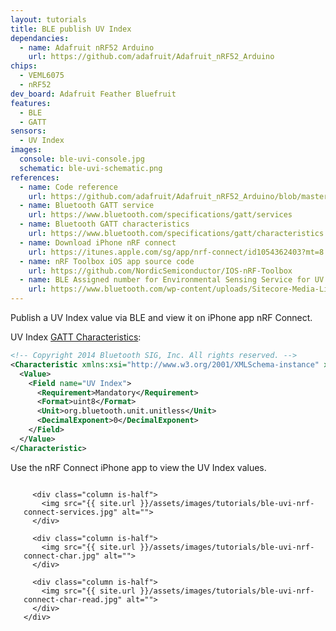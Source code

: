 ```yaml
---
layout: tutorials
title: BLE publish UV Index
dependancies:
  - name: Adafruit nRF52 Arduino
    url: https://github.com/adafruit/Adafruit_nRF52_Arduino
chips:
  - VEML6075
  - nRF52
dev_board: Adafruit Feather Bluefruit
features:
  - BLE
  - GATT
sensors:
  - UV Index
images:
  console: ble-uvi-console.jpg
  schematic: ble-uvi-schematic.png
references:
  - name: Code reference
    url: https://github.com/adafruit/Adafruit_nRF52_Arduino/blob/master/libraries/Bluefruit52Lib/examples/Peripheral/custom_htm/custom_htm.ino
  - name: Bluetooth GATT service
    url: https://www.bluetooth.com/specifications/gatt/services
  - name: Bluetooth GATT characteristics
    url: https://www.bluetooth.com/specifications/gatt/characteristics
  - name: Download iPhone nRF connect
    url: https://itunes.apple.com/sg/app/nrf-connect/id1054362403?mt=8
  - name: nRF Toolbox iOS app source code
    url: https://github.com/NordicSemiconductor/IOS-nRF-Toolbox
  - name: BLE Assigned number for Environmental Sensing Service for UV Index characteristics
    url: https://www.bluetooth.com/wp-content/uploads/Sitecore-Media-Library/Gatt/Xml/Characteristics/org.bluetooth.characteristic.uv_index.xml
---
```


Publish a UV Index value via BLE and view it on iPhone app nRF Connect.

UV Index [GATT Characteristics](https://www.bluetooth.com/wp-content/uploads/Sitecore-Media-Library/Gatt/Xml/Characteristics/org.bluetooth.characteristic.uv_index.xml):

```xml
<!-- Copyright 2014 Bluetooth SIG, Inc. All rights reserved. -->
<Characteristic xmlns:xsi="http://www.w3.org/2001/XMLSchema-instance" xsi:noNamespaceSchemaLocation="http://schemas.bluetooth.org/Documents/characteristic.xsd" name="UV Index" type="org.bluetooth.characteristic.uv_index" uuid="2A76" last-modified="2014-11-20" approved="Yes">
  <Value>
    <Field name="UV Index">
      <Requirement>Mandatory</Requirement>
      <Format>uint8</Format>
      <Unit>org.bluetooth.unit.unitless</Unit>
      <DecimalExponent>0</DecimalExponent>
    </Field>
  </Value>
</Characteristic>
```

Use the nRF Connect iPhone app to view the UV Index values.

<section class="section is-small">
  <div class="container">
    <div class="columns is-multiline is-desktop">
      <div class="column is-half">
        <img src="{{ site.url }}/assets/images/tutorials/ble-uvi-nrf-connect.jpg" alt="">
      </div>

      <div class="column is-half">
        <img src="{{ site.url }}/assets/images/tutorials/ble-uvi-nrf-connect-services.jpg" alt="">
      </div>

      <div class="column is-half">
        <img src="{{ site.url }}/assets/images/tutorials/ble-uvi-nrf-connect-char.jpg" alt="">
      </div>

      <div class="column is-half">
        <img src="{{ site.url }}/assets/images/tutorials/ble-uvi-nrf-connect-char-read.jpg" alt="">
      </div>
    </div>
  </div>
</section>
